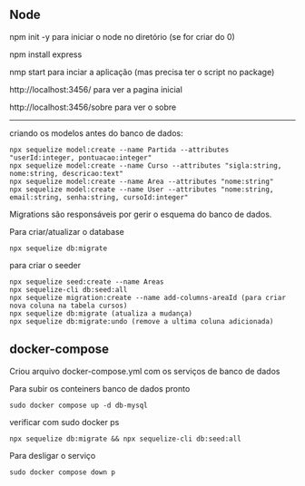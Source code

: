## Node

npm init -y para iniciar o node no diretório (se for criar do 0)

npm install express

nmp start para inciar a aplicação (mas precisa ter o script no package)

http://localhost:3456/ para ver a pagina inicial

http://localhost:3456/sobre para ver o sobre

---
criando os modelos antes do banco de dados:
```
npx sequelize model:create --name Partida --attributes "userId:integer, pontuacao:integer" 
npx sequelize model:create --name Curso --attributes "sigla:string, nome:string, descricao:text"
npx sequelize model:create --name Area --attributes "nome:string"
npx sequelize model:create --name User --attributes "nome:string, email:string, senha:string, cursoId:integer"
```
Migrations são responsáveis por gerir o esquema do banco de dados. 

Para criar/atualizar o database
```
npx sequelize db:migrate
```

para criar o seeder
```
npx sequelize seed:create --name Areas
npx sequelize-cli db:seed:all
npx sequelize migration:create --name add-columns-areaId (para criar nova coluna na tabela cursos)
npx sequelize db:migrate (atualiza a mudança)
npx sequelize db:migrate:undo (remove a ultima coluna adicionada)
```

## docker-compose
Criou arquivo docker-compose.yml com os serviços de banco de dados

Para subir os conteiners banco de dados pronto
```
sudo docker compose up -d db-mysql
```
verificar com sudo docker ps
```
npx sequelize db:migrate && npx sequelize-cli db:seed:all
```
Para desligar o serviço
```
sudo docker compose down p
```

